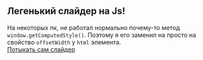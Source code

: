## Лeгенький слайдер на Js!
На некоторых пк, не работал нормально почему-то метод `window.getComputedStyle()`. Поэтому я его заменил на просто на свойство `offsetWidth` у `html` элемента.<br>
[Потыкать сам слайдер](https://aquariids.github.io/Simple-slider/)<br>
